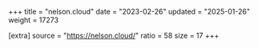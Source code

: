 +++
title = "nelson.cloud"
date = "2023-02-26"
updated = "2025-01-26"
weight = 17273

[extra]
source = "https://nelson.cloud/"
ratio = 58
size = 17
+++
